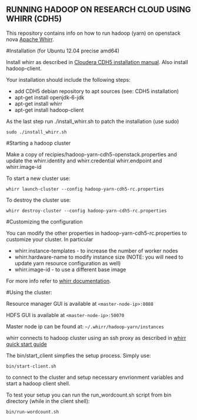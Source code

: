 RUNNING HADOOP ON RESEARCH CLOUD USING WHIRR (CDH5)
------------------------------------------------------

This repository contains info on how to run hadoop (yarn) on openstack nova [Apache Whirr](http://whirr.apache.org/).


#Installation  (for Ubuntu 12.04 precise amd64)

Install whirr as described in [Cloudera CDH5 installation manual](http://www.cloudera.com/content/cloudera-content/cloudera-docs/CDH5/5.0/CDH5-Installation-Guide/CDH5-Installation-Guide.html). 
Also install hadoop-client.

Your installation should include the following steps:

- add CDH5 debian repository to apt sources (see: CDH5 installation)
- apt-get install openjdk-6-jdk
- apt-get install whirr
- apt-get install hadoop-client

As the last step run  ./install_whirr.sh to patch the installation (use sudo)

	sudo ./install_whirr.sh 

#Starting a hadoop cluster

Make a copy of recipies/hadoop-yarn-cdh5-openstack.properties and update the whirr.identity and whirr.credential whirr.endpoint and whirr.image-id


To start a new cluster use:

	whirr launch-cluster --config hadoop-yarn-cdh5-rc.properties

To destroy the cluster use:

	whirr destroy-cluster --config hadoop-yarn-cdh5-rc.properties

#Customizing the configuration

You can modify the other properties in hadoop-yarn-cdh5-rc.properties to customize your cluster.
In particular 

- whirr.instance-templates - to increase the number of worker nodes
- whirr.hardware-name to modify instance size (NOTE: you will need to update yarn resource configuration as well)
- whirr.image-id - to use a different base image

For more info refer to [whirr documentation](http://whirr.apache.org/docs/0.8.2/configuration-guide.html).

#Using the cluster:

Resource manager GUI  is available at `<master-node-ip>:8088`

HDFS GUI is available at `<master-node-ip>:50070`

Master node ip  can be found at: `~/.whirr/hadoop-yarn/instances`

whirr connects to hadoop cluster using an ssh proxy as described in [whirr quick start guide](http://whirr.apache.org/docs/0.8.2/quick-start-guide.html)

The bin/start_client simpfies the setup process. Simply use:

	bin/start-client.sh

to connect to the cluster and setup necessary envrionment variables and start a hadoop client shell.

To test your setup you can run the run_wordcount.sh script from bin directory (while in the client shell):

	bin/run-wordcount.sh










